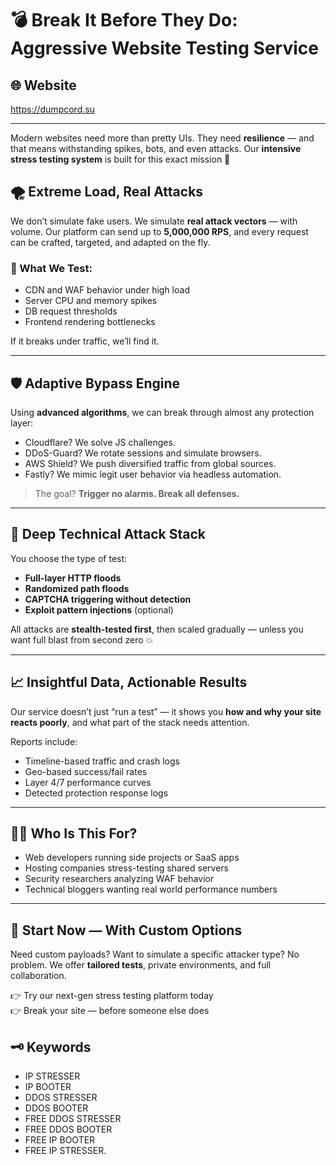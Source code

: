 # 💣 Break It Before They Do: Aggressive Website Testing Service

## 🌐 Website

https://dumpcord.su

---

Modern websites need more than pretty UIs. They need **resilience** — and that means withstanding spikes, bots, and even attacks. Our **intensive stress testing system** is built for this exact mission 🧠

## 🌪️ Extreme Load, Real Attacks

We don’t simulate fake users. We simulate **real attack vectors** — with volume. Our platform can send up to **5,000,000 RPS**, and every request can be crafted, targeted, and adapted on the fly.

### 🔧 What We Test:

- CDN and WAF behavior under high load
- Server CPU and memory spikes
- DB request thresholds
- Frontend rendering bottlenecks

If it breaks under traffic, we’ll find it.

---

## 🛡️ Adaptive Bypass Engine

Using **advanced algorithms**, we can break through almost any protection layer:

- Cloudflare? We solve JS challenges.
- DDoS-Guard? We rotate sessions and simulate browsers.
- AWS Shield? We push diversified traffic from global sources.
- Fastly? We mimic legit user behavior via headless automation.

> The goal? **Trigger no alarms. Break all defenses.**

---

## 🔬 Deep Technical Attack Stack

You choose the type of test:

- **Full-layer HTTP floods**
- **Randomized path floods**
- **CAPTCHA triggering without detection**
- **Exploit pattern injections** (optional)

All attacks are **stealth-tested first**, then scaled gradually — unless you want full blast from second zero 💥

---

## 📈 Insightful Data, Actionable Results

Our service doesn’t just “run a test” — it shows you **how and why your site reacts poorly**, and what part of the stack needs attention.

Reports include:

- Timeline-based traffic and crash logs
- Geo-based success/fail rates
- Layer 4/7 performance curves
- Detected protection response logs

---

## 👨‍💻 Who Is This For?

- Web developers running side projects or SaaS apps
- Hosting companies stress-testing shared servers
- Security researchers analyzing WAF behavior
- Technical bloggers wanting real world performance numbers

---

## 🎯 Start Now — With Custom Options

Need custom payloads? Want to simulate a specific attacker type? No problem. We offer **tailored tests**, private environments, and full collaboration.

👉 Try our next-gen stress testing platform today  
👉 Break your site — before someone else does 

## 🗝️ Keywords
- IP STRESSER 
- IP BOOTER 
- DDOS STRESSER 
- DDOS BOOTER 
- FREE DDOS STRESSER 
- FREE DDOS BOOTER 
- FREE IP BOOTER 
- FREE IP STRESSER.